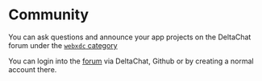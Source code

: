 # Community

You can ask questions and announce your app projects on the DeltaChat forum under the [`webxdc` category](https://support.delta.chat/c/webxdc/20)

You can login into the [forum](https://support.delta.chat) via DeltaChat, Github or by creating a normal account there.
